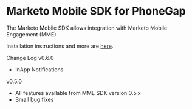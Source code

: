 # Marketo Mobile SDK for PhoneGap

The Marketo Mobile SDK allows integration with Marketo Mobile Engagement (MME).  

Installation instructions and more are [here](http://developers.marketo.com/documentation/mobile/phonegap-plugin/ "Marketo for PhoneGap").

Change Log
v0.6.0

- InApp Notifications

v0.5.0

- All features available from MME SDK version 0.5.x
- Small bug fixes
